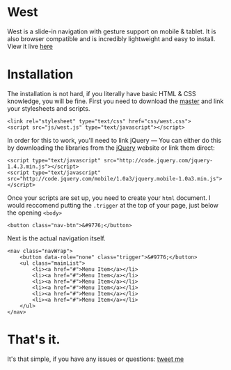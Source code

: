 West
====

West is a slide-in navigation with gesture support on mobile & tablet. It is also browser compatible and is incredibly lightweight and easy to install. View it live [here](http://dope.github.io/west)

# Installation
The installation is not hard, if you literally have basic HTML & CSS knowledge, you will be fine. First you need to download the [master](https://github.com/dope/west/archive/master.zip) and link your stylesheets and scripts.

```
<link rel="stylesheet" type="text/css" href="css/west.css">
<script src="js/west.js" type="text/javascript"></script>
```

In order for this to work, you'll need to link jQuery — You can either do this by downloading the libraries from the [jQuery](http://jquery.com) website or link them direct:
```
<script type="text/javascript" src="http://code.jquery.com/jquery-1.4.3.min.js"></script>
<script type="text/javascript" src="http://code.jquery.com/mobile/1.0a3/jquery.mobile-1.0a3.min.js"></script>
```

Once your scripts are set up, you need to create your ```html``` document. I would reccomend putting the ```.trigger``` at the top of your page, just below the opening ```<body>```
```
<button class="nav-btn">&#9776;</button>
```
Next is the actual navigation itself.
```
<nav class="navWrap">
	<button data-role="none" class="trigger">&#9776;</button>
	<ul class="mainList">
		<li><a href="#">Menu Item</a></li>
		<li><a href="#">Menu Item</a></li>
		<li><a href="#">Menu Item</a></li>
		<li><a href="#">Menu Item</a></li>
		<li><a href="#">Menu Item</a></li>
		<li><a href="#">Menu Item</a></li>
	</ul>
</nav>
```

# That's it.
It's that simple, if you have any issues or questions: [tweet me](http://twitter.com/joericho)
